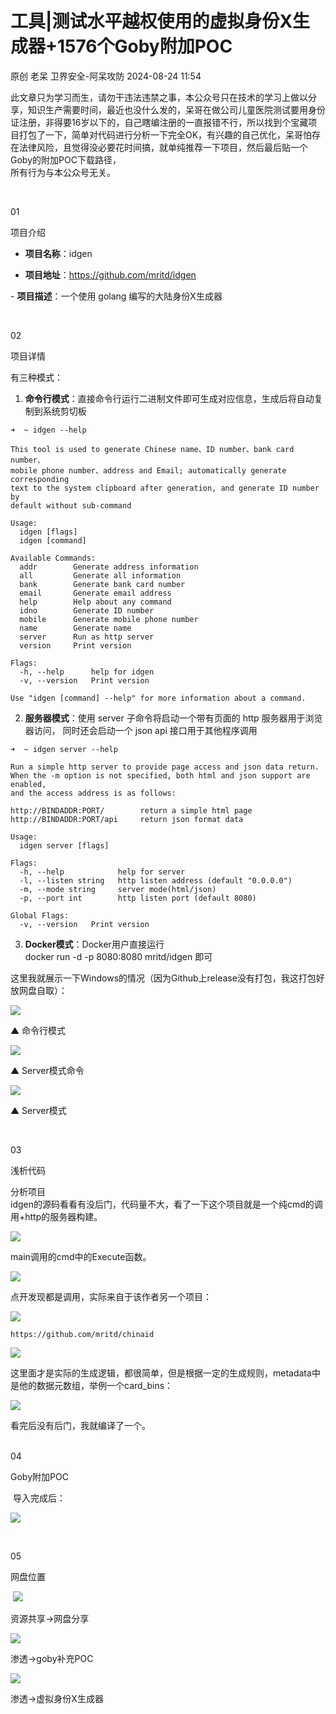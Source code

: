 #  工具|测试水平越权使用的虚拟身份X生成器+1576个Goby附加POC   
原创 老呆  卫界安全-阿呆攻防   2024-08-24 11:54  
  
此文章只为学习而生，请勿干违法违禁之事，本公众号只在技术的学习上做以分享，知识生产需要时间，最近也没什么发的，呆哥在做公司儿童医院测试要用身份证注册，非得要16岁以下的，自己瞎编注册的一直报错不行，所以找到个宝藏项目打包了一下，简单对代码进行分析一下完全OK，有兴趣的自己优化，呆哥怕存在法律风险，且觉得没必要花时间搞，就单纯推荐一下项目，然后最后贴一个Goby的附加POC下载路径，  
所有行为与本公众号无关。  

				
				  
  
   
  
01  
  
项目介绍  
  

				
				  
  
- **项目名称**：idgen  
  
- **项目地址**：https://github.com/mritd/idgen  
  
- **项目描述**：一个使用 golang 编写的大陆身份X生成器  
  
   
  
02  
  
项目详情  
  

				
				  
  
有三种模式：  
  
1. **命令行模式**：直接命令行运行二进制文件即可生成对应信息，生成后将自动复制到系统剪切板  
```
➜  ~ idgen --help

This tool is used to generate Chinese name、ID number、bank card number、
mobile phone number、address and Email; automatically generate corresponding
text to the system clipboard after generation, and generate ID number by
default without sub-command

Usage:
  idgen [flags]
  idgen [command]

Available Commands:
  addr        Generate address information
  all         Generate all information
  bank        Generate bank card number
  email       Generate email address
  help        Help about any command
  idno        Generate ID number
  mobile      Generate mobile phone number
  name        Generate name
  server      Run as http server
  version     Print version

Flags:
  -h, --help      help for idgen
  -v, --version   Print version

Use "idgen [command] --help" for more information about a command.
```  
  
2. **服务器模式**：使用 server 子命令将启动一个带有页面的 http 服务器用于浏览器访问， 同时还会启动一个 json api 接口用于其他程序调用  
```
➜  ~ idgen server --help

Run a simple http server to provide page access and json data return.
When the -m option is not specified, both html and json support are enabled,
and the access address is as follows:

http://BINDADDR:PORT/        return a simple html page
http://BINDADDR:PORT/api     return json format data

Usage:
  idgen server [flags]

Flags:
  -h, --help            help for server
  -l, --listen string   http listen address (default "0.0.0.0")
  -m, --mode string     server mode(html/json)
  -p, --port int        http listen port (default 8080)

Global Flags:
  -v, --version   Print version
```  
  
3. **Docker模式**：Docker用户直接运行   
docker run -d -p 8080:8080 mritd/idgen 即可  
  
这里我就展示一下Windows的情况（因为Github上release没有打包，我这打包好放网盘自取）：  
  
![](https://mmbiz.qpic.cn/sz_mmbiz_png/hFPkDXcMlMtBwGI1k2pXrM6VAS6XdQqyYltbl9IrmL3Bx8LXwnc1PwXCkkEIG6WiauU3MmBnumZJV0Q9HCV6pFA/640?wx_fmt=png&from=appmsg&random=0.3512810760932794&random=0.12518884517576812&random=0.6707595401769264 "")  
  
▲ 命令行模式  
  
  
![](https://mmbiz.qpic.cn/sz_mmbiz_png/hFPkDXcMlMtBwGI1k2pXrM6VAS6XdQqyGCSY7m8KxRyBPvkVqfWWjh2p9VkCCUSmln5rgtQKLzXdLJ8VY4G6hg/640?wx_fmt=png&from=appmsg&random=0.8366563076421547&random=0.7016761602774408&random=0.4946326157260341 "")  
  
▲ Server模式命令  
  
  
  
![](https://mmbiz.qpic.cn/sz_mmbiz_png/hFPkDXcMlMtBwGI1k2pXrM6VAS6XdQqyWbmmtdpmJxkZdCRicibIqSRZWfHpy7ZleDHxg2OtD4R5hbRP4AKj8s1g/640?wx_fmt=png&from=appmsg&random=0.8273652028527074&random=0.9477713559972609&random=0.05214593946560808 "")  
  
  
  
▲ Server模式  
  
   
  
  
03  
  
浅析代码  
  

				
				  
  
分析项目  
idgen的源码看看有没后门，代码量不大，看了一下这个项目就是一个纯cmd的调用+http的服务器构建。  
  
![](https://mmbiz.qpic.cn/sz_mmbiz_png/hFPkDXcMlMtBwGI1k2pXrM6VAS6XdQqybw3DTWJYvdClGnB3hnC5aAyktvhOGPlpuQXlf5xCMBoLgbB1tbtgQQ/640?wx_fmt=png&from=appmsg&random=0.5346863017789147&random=0.6237680820452998 "")  
  
main调用的cmd中的Execute函数。  
  
![](https://mmbiz.qpic.cn/sz_mmbiz_png/hFPkDXcMlMtBwGI1k2pXrM6VAS6XdQqyRmibgxWpKMkxs1GDtOwMF6f0Q1UjpOsjEOOtoNicoRmDibsDHsRYbnTIQ/640?wx_fmt=png&from=appmsg&random=0.3555089390184212&random=0.16320356502876798 "")  
  
点开发现都是调用，实际来自于该作者另一个项目：  
  
![](https://mmbiz.qpic.cn/sz_mmbiz_png/hFPkDXcMlMtBwGI1k2pXrM6VAS6XdQqyMXN2nadJvGDwU2roibU70lNhvGs5JJhOjAcIxacBuy8HQp8a39b1Rlg/640?wx_fmt=png&from=appmsg&random=0.6169101363305647&random=0.7530329780100364 "")  
```
https://github.com/mritd/chinaid
```  
  
![](https://mmbiz.qpic.cn/sz_mmbiz_png/hFPkDXcMlMtBwGI1k2pXrM6VAS6XdQqytoRAqGtGeSicvQLYE6wyz2uENZYnWvfVxRxh5vQUBnBgiadozoZDV8Ow/640?wx_fmt=png&from=appmsg&random=0.722399293445473&random=0.8594769486365639 "")  
  
这里面才是实际的生成逻辑，都很简单，但是根据一定的生成规则，metadata中是他的数据元数组，举例一个card_bins：  
  
![](https://mmbiz.qpic.cn/sz_mmbiz_png/hFPkDXcMlMtBwGI1k2pXrM6VAS6XdQqyuMO8YU8qcehAtOtrMxRuZlH5zfEdRibBprfbLdH3pLAC4GiaNIibUHxkA/640?wx_fmt=png&from=appmsg&random=0.7934102928812128&random=0.5010342134694661 "")  
  
看完后没有后门，我就编译了一个。  
   
  
04  
  
Goby附加POC  
  

				
				  
  
 导入完成后：  
  
![](https://mmbiz.qpic.cn/sz_mmbiz_png/hFPkDXcMlMtBwGI1k2pXrM6VAS6XdQqyAic9bjsriaAdEyY0GreIdmO49iaqOpVGzbIPSenDicibNKmL7KGrhcJDzKQ/640?wx_fmt=png&from=appmsg&random=0.890924658784372 "")  
  
   
  
05  
  
网盘位置  
  

				
				  
  
 ![](https://mmbiz.qpic.cn/sz_mmbiz_png/hFPkDXcMlMsVaCSzzCvODYOYnvUsH2tUIaLQUsMCzS0cVediaNlV0Mukr7oJKPDdqEm1H8yD8syBmiav7CqTIVhA/640?wx_fmt=other&from=appmsg&wxfrom=5&wx_lazy=1&wx_co=1&random=0.9441560173420269&random=0.9689460117070476&random=0.11983567427755037&tp=webp "")  
  
  
资源共享->网盘分享  
  
![](https://mmbiz.qpic.cn/sz_mmbiz_png/hFPkDXcMlMtBwGI1k2pXrM6VAS6XdQqy5zNbItaAKMIdHC6pE0HwK67Z6bqQ2ZEqXcRH5zmgbjnXMxqEWKmL7g/640?wx_fmt=png&from=appmsg "")  
  
渗透->goby补充POC  
  
![](https://mmbiz.qpic.cn/sz_mmbiz_png/hFPkDXcMlMtBwGI1k2pXrM6VAS6XdQqyWJst7wffazcd7aShIH1m8VFEgib2njqiazgk1LYYD3rIeMt7iauPiavhzw/640?wx_fmt=png&from=appmsg "")  
  
渗透->虚拟身份X生成器  
  
